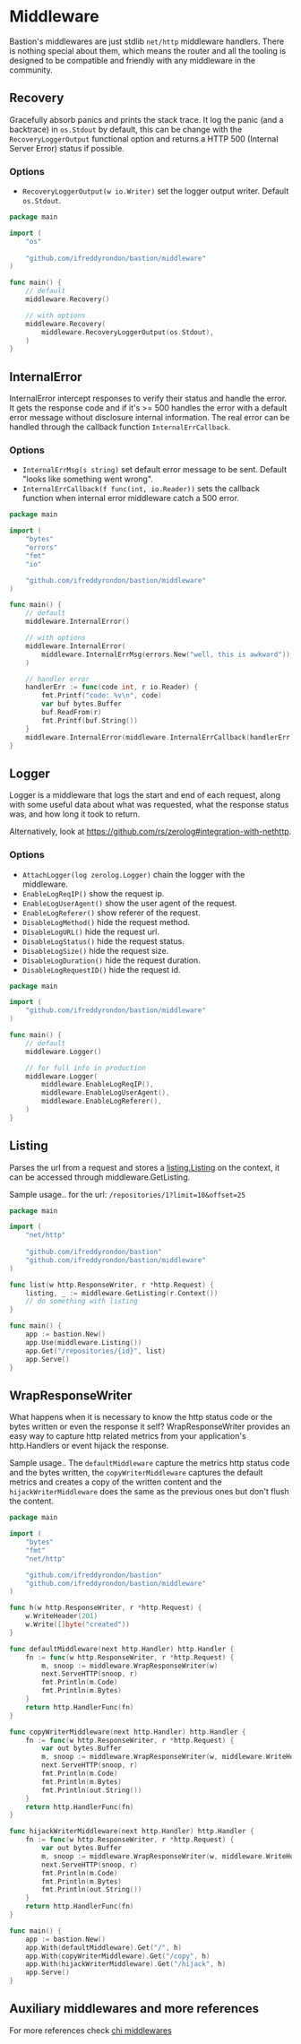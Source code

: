 # Middleware

Bastion's middlewares are just stdlib `net/http` middleware handlers. There is nothing special about them, which means 
the router and all the tooling is designed to be compatible and friendly with any middleware in the community.

## Recovery 

Gracefully absorb panics and prints the stack trace. It log the panic (and a backtrace) in `os.Stdout` by default, this can be change
with the `RecoveryLoggerOutput` functional option and returns a HTTP 500 (Internal Server Error) status if possible.

### Options 
- `RecoveryLoggerOutput(w io.Writer)` set the logger output writer. Default `os.Stdout`.

```go
package main

import (
	"os"
	
	"github.com/ifreddyrondon/bastion/middleware"
)

func main() {
	// default
	middleware.Recovery()

	// with options
	middleware.Recovery(
		middleware.RecoveryLoggerOutput(os.Stdout),
	)
}
```

## InternalError
InternalError intercept responses to verify their status and handle the error. It gets the response code and 
if it's >= 500 handles the error with a default error message without disclosure internal information. 
The real error can be handled through the callback function `InternalErrCallback`.

### Options 
- `InternalErrMsg(s string)` set default error message to be sent. Default "looks like something went wrong".
- `InternalErrCallback(f func(int, io.Reader))` sets the callback function when internal error middleware catch a 500 error.

```go
package main

import (
	"bytes"
	"errors"
	"fmt"
	"io"

	"github.com/ifreddyrondon/bastion/middleware"
)

func main() {
	// default
	middleware.InternalError()

	// with options
	middleware.InternalError(
		middleware.InternalErrMsg(errors.New("well, this is awkward")),
	)

	// handler error 
	handlerErr := func(code int, r io.Reader) {
		fmt.Printf("code: %v\n", code)
		var buf bytes.Buffer
		buf.ReadFrom(r)
		fmt.Printf(buf.String())
	}
	middleware.InternalError(middleware.InternalErrCallback(handlerErr))
}
```

## Logger
Logger is a middleware that logs the start and end of each request, along with some useful data about what was 
requested, what the response status was, and how long it took to return.

Alternatively, look at https://github.com/rs/zerolog#integration-with-nethttp.

### Options 
- `AttachLogger(log zerolog.Logger)` chain the logger with the middleware.
- `EnableLogReqIP()` show the request ip.
- `EnableLogUserAgent()` show the user agent of the request.
- `EnableLogReferer()` show referer of the request.
- `DisableLogMethod()` hide the request method.
- `DisableLogURL()` hide the request url.
- `DisableLogStatus()` hide the request status.
- `DisableLogSize()` hide the request size.
- `DisableLogDuration()` hide the request duration.
- `DisableLogRequestID()` hide the request id.

```go
package main

import (
	"github.com/ifreddyrondon/bastion/middleware"
)

func main() {
	// default
	middleware.Logger()

	// for full info in production
	middleware.Logger(
		middleware.EnableLogReqIP(),
		middleware.EnableLogUserAgent(),
		middleware.EnableLogReferer(),
	)
}
```

## Listing

Parses the url from a request and stores a [listing.Listing](https://github.com/ifreddyrondon/bastion/blob/master/middleware/listing/listing.go#L11) on the context, it can be accessed through middleware.GetListing.

Sample usage.. for the url: `/repositories/1?limit=10&offset=25`

```go
package main

import (
	"net/http"
	
	"github.com/ifreddyrondon/bastion"
	"github.com/ifreddyrondon/bastion/middleware"
)

func list(w http.ResponseWriter, r *http.Request) {
	listing, _ := middleware.GetListing(r.Context())
	// do something with listing
}

func main() {
	app := bastion.New()
	app.Use(middleware.Listing())
	app.Get("/repositories/{id}", list)
	app.Serve()
}
```

## WrapResponseWriter

What happens when it is necessary to know the http status code or the bytes written or even the response it self?
WrapResponseWriter provides an easy way to capture http related metrics from your application's http.Handlers or event 
hijack the response.

Sample usage.. The `defaultMiddleware` capture the metrics http status code and the bytes written, 
the `copyWriterMiddleware` captures the default metrics and creates a copy of the written content and 
the `hijackWriterMiddleware` does the same as the previous ones but don't flush the content. 

```go
package main

import (
	"bytes"
	"fmt"
	"net/http"

	"github.com/ifreddyrondon/bastion"
	"github.com/ifreddyrondon/bastion/middleware"
)

func h(w http.ResponseWriter, r *http.Request) {
	w.WriteHeader(201)
	w.Write([]byte("created"))
}

func defaultMiddleware(next http.Handler) http.Handler {
	fn := func(w http.ResponseWriter, r *http.Request) {
		m, snoop := middleware.WrapResponseWriter(w)
		next.ServeHTTP(snoop, r)
		fmt.Println(m.Code)
		fmt.Println(m.Bytes)
	}
	return http.HandlerFunc(fn)
}

func copyWriterMiddleware(next http.Handler) http.Handler {
	fn := func(w http.ResponseWriter, r *http.Request) {
		var out bytes.Buffer
		m, snoop := middleware.WrapResponseWriter(w, middleware.WriteHook(middleware.CopyWriterHook(&out)))
		next.ServeHTTP(snoop, r)
		fmt.Println(m.Code)
		fmt.Println(m.Bytes)
		fmt.Println(out.String())
	}
	return http.HandlerFunc(fn)
}

func hijackWriterMiddleware(next http.Handler) http.Handler {
	fn := func(w http.ResponseWriter, r *http.Request) {
		var out bytes.Buffer
		m, snoop := middleware.WrapResponseWriter(w, middleware.WriteHook(middleware.HijackWriteHook(&out)))
		next.ServeHTTP(snoop, r)
		fmt.Println(m.Code)
		fmt.Println(m.Bytes)
		fmt.Println(out.String())
	}
	return http.HandlerFunc(fn)
}

func main() {
	app := bastion.New()
	app.With(defaultMiddleware).Get("/", h)
	app.With(copyWriterMiddleware).Get("/copy", h)
	app.With(hijackWriterMiddleware).Get("/hijack", h)
	app.Serve()
}
```
 
 ## Auxiliary middlewares and more references
 
 For more references check [chi middlewares](https://github.com/go-chi/chi#middlewares)